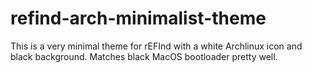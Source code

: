 # refind-arch-minimalist-theme
This is a very minimal theme for rEFInd with a white Archlinux icon and black background. 
Matches black MacOS bootloader pretty well.
